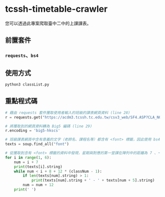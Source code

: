 # tcssh-timetable-crawler
您可以透過此專案爬取臺中二中的上課課表。

## 前置套件

### ``requests``、``bs4``

## 使用方式

```bash
python3 classList.py
```

## 重點程式碼

```python
# 藉由 requests 套件獲取使用者輸入的班級的課表網頁資料 (line 28)
r = requests.get("https://acdm3.tcssh.tc.edu.tw/csv3_web/SF4.ASP?CLA_NO=" + semesterId + groupId + classId)

# 將獲取到的網頁資料轉為 Big5 編碼 (line 29)
r.encoding = 'big5-hkscs'

# 班級課表網頁中含有意義的文字（老師名、課程名等）都含有 <font> 標籤，因此使用 bs4 套件將其整理為一個陣列 (line 32)
texts = soup.find_all("font")

# 從獲取到含有 <font> 標籤的資料中發現，星期與對應的第一堂課在陣列中的距離為 7 、一堂課與下一堂課的距離為 12 、 當堂課程與授課老師的距離為 5 ， 因而整理為下方迴圈 (line 36)
for i in range(1, 6):
    num = i + 7
    print(texts[i].string)
    while num < i + 8 + 12 * (classNum - 1):
        if len(texts[num].string) > 1:
            print(texts[num].string + ' - ' + texts[num + 5].string)
        num = num + 12
    print(' ')
```
